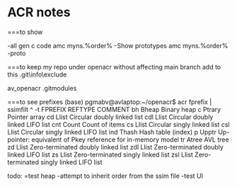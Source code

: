 
# ACR notes


===to show

-all gen c code
amc myns.%order%
-Show prototypes
amc myns.%order% -proto


===to keep my repo under openacr without affecting main branch
add to this  .git\info\exclude

av_openacr
.gitmodules

===to see prefixes
(base) pgmabv@avlaptop:~/openacr$ acr fprefix | ssimfilt ^ -t
FPREFIX  REFTYPE  COMMENT
bh       Bheap    Binary heap
c        Ptrary   Pointer array
cd       Llist    Circular doubly linked list
cdl      Llist    Circular doubly linked LIFO list
cnt      Count    Count of items
cs       Llist    Circular singly linked list
csl      Llist    Circular singly linked LIFO list
ind      Thash    Hash table (index)
p        Upptr    Up-pointer: equivalent of Pkey reference for in-memory model
tr       Atree    AVL tree
zd       Llist    Zero-terminated doubly linked list
zdl      Llist    Zero-terminated doubly linked LIFO list
zs       Llist    Zero-terminated singly linked list
zsl      Llist    Zero-terminated singly linked LIFO list


todo:
=test heap
-attempt to inherit order from the ssim file
-test UI
